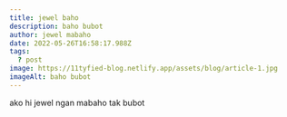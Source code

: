 ```yaml
---
title: jewel baho
description: baho bubot
author: jewel mabaho
date: 2022-05-26T16:58:17.988Z
tags:
  ? post
image: https://11tyfied-blog.netlify.app/assets/blog/article-1.jpg
imageAlt: baho bubot
---
```

ako hi jewel ngan mabaho tak bubot